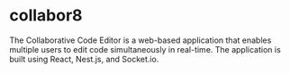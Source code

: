 # collabor8
The Collaborative Code Editor is a web-based application that enables multiple
users to edit code simultaneously in real-time. The application is built using
React, Nest.js, and Socket.io. 



